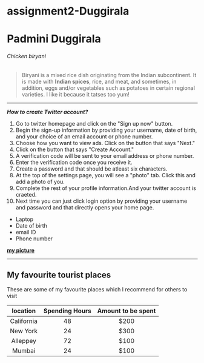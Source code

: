 # assignment2-Duggirala
# Padmini Duggirala
###### Chicken biryani
>Biryani is a mixed rice dish originating from the Indian subcontinent. It is made with **Indian spices**, rice, and meat, and sometimes, in addition, eggs and/or vegetables such as potatoes in certain regional varieties. I like it  because it tatses too yum!

***
***How to create Twitter account?***
1. Go to twitter homepage and click on the "Sign up now" button.
2. Begin the sign-up information by providing your username, date of birth, and your choice of an email account or phone number.
3. Choose how you want to view ads. Click on the button that says "Next."
4. Click on the button that says "Create Account."
  1. A verification code will be sent to your email address or phone number.
  2. Enter the verification code once you receive it.
5. Create a password and that should be atleast six characters.
6. At the top of the settings page, you will see a "photo" tab. Click this and add a photo of you.
7. Complete the rest of your profile information.And your twitter account is craeted.
8. Next time you can just click login option by providing your username and password and that directly opens your home page.

- Laptop
- Date of birth
- email ID
- Phone number

**[my picture](Padmini.JPG)**

---
## My favourite tourist places
These are some of my favourite places which I recommend for others to visit

|location     |Spending Hours |Amount to be spent|
|:---:| :---: | :---: |
|California   |      48       |      $200        |
|New York     |      24       |      $300        |
|Alleppey     |      72       |      $100        |
|Mumbai       |      24       |      $100        |
